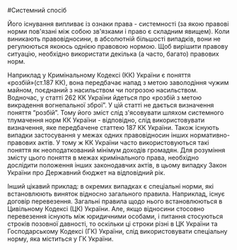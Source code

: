 #Системний спосіб
<p>Його існування випливає із ознаки права - системності (за якою правові норми пов'язані між собою зв'язками і право є складним явищем). Коли виникають правовідносини, в абсолютній більшості випадків, вони не регулюються якоюсь однією правовою нормою. Щоб вирішити правову ситуацію, необхідно використати декілька (а часто, багато) правових норм.</p>
<p>Наприклад у Кримінальному Кодексі (КК) України є поняття «розбій»(ст.187 КК), вона передбачає напад з метою заволодіння чужим майном, поєднаний з насильством чи погрозою насильством. Водночас, у статті 262 КК України йдеться про «розбій з метою викрадення вогнепальної зброї”. У цій статті не дається визначення поняття “розбій”. Тому його зміст слід з'ясовувати шляхом системного тлумачення норм КК України - відповідно, слід використовувати визначення, яке передбачене статтею 187 КК України.
Також існують випадки застосування у межах одних правовідносин інших нормативно-правових актів. У тому ж КК України часто використовуються такі поняття як неоподаткований мінімум доходів громадян. Для розуміння змісту цього поняття в межах кримінального права, необхідно дослідити положення інших законодавчих актів, в цьому випадку Закон України про Державний бюджет на відповідний рік.</p>
<p>Інший цікавий приклад: в окремих випадках є спеціальні норми, які встановлюють виняток відносно загального правила. Наприклад, існує договір перевезення. Загальні правила щодо нього встановлюються в Цивільному Кодексі (ЦК) України. Але, якщо відносини стосовно перевезення існують між юридичними особами, і питання стосуються строків позовної давності, то оскільки ці строки різні в ЦК України та Господарському Кодексі (ГК) України, слід використовувати спеціальну норму, яка міститься у ГК України.</p>

